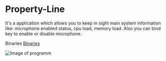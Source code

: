 # Property-Line
It's a application which allows you to keep in sight main system information like: microphone enabled status, cpu load, memory load. Also you can bind key to enable or disable microphone.

Binaries [Binaries](https://yadi.sk/d/DadcEd_7vbpjRQ)

![Image of programm](https://downloader.disk.yandex.ru/preview/2052acf9626dce77e8830cdfdbaedc9e5960343918ad69d933d82256d00a2b3a/5e8246c9/SAZGVQ_YeQ0YMV2ONkuwJXzqj3qMC7UgU18aA4eeBQycL5bTCWHVwS9v5vjLBNRuH1tt41Mg69PbNAW4_j9WHQ==?uid=0&filename=2020-03-30_18-20-40.png&disposition=inline&hash=&limit=0&content_type=image%2Fpng&tknv=v2&owner_uid=326806180&size=1680x939)

